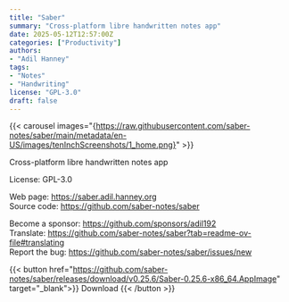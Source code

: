 ```yaml
---
title: "Saber"
summary: "Cross-platform libre handwritten notes app"
date: 2025-05-12T12:57:00Z
categories: ["Productivity"]
authors:
- "Adil Hanney"
tags: 
- "Notes"
- "Handwriting"
license: "GPL-3.0"
draft: false
---
```


{{< carousel images="{https://raw.githubusercontent.com/saber-notes/saber/main/metadata/en-US/images/tenInchScreenshots/1_home.png}" >}}

Cross-platform libre handwritten notes app

License: GPL-3.0

Web page: <https://saber.adil.hanney.org>  
Source code: <https://github.com/saber-notes/saber>

Become a sponsor: <https://github.com/sponsors/adil192>  
Translate: <https://github.com/saber-notes/saber?tab=readme-ov-file#translating>  
Report the bug: <https://github.com/saber-notes/saber/issues/new>  

{{< button href="https://github.com/saber-notes/saber/releases/download/v0.25.6/Saber-0.25.6-x86_64.AppImage" target="_blank">}}
Download
{{< /button >}}